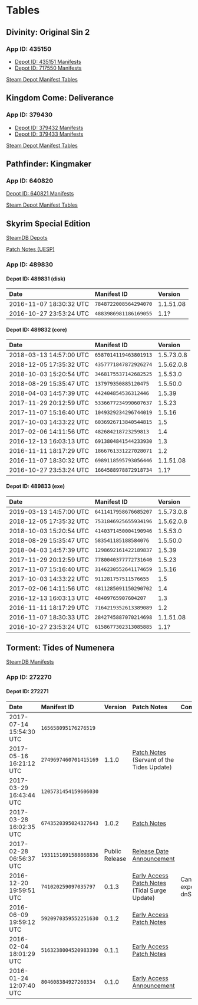 <!-- TITLE: Steam Depot Manifest Tables -->

# Tables

## Divinity: Original Sin 2

### App ID: 435150

- [Depot ID: 435151 Manifests](https://steamdb.info/depot/435151/manifests/)
- [Depot ID: 717550 Manifests](https://steamdb.info/depot/717550/manifests/)

<a class="googlesheet" href="https://docs.google.com/spreadsheets/d/1hwKIXnR06EEWjWgDfoArsngci2LbXxo0djXjIG7LKeo/edit?usp=sharing">Steam Depot Manifest Tables</a>

## Kingdom Come: Deliverance

### App ID: 379430

- [Depot ID: 379432 Manifests](https://steamdb.info/depot/379432/manifests/)
- [Depot ID: 379433 Manifests](https://steamdb.info/depot/379433/manifests/)

<a class="googlesheet" href="https://docs.google.com/spreadsheets/d/1gbt_i6_wG84SJdSAdc1NqwTC27Rmm4QbJBa4dM36FKg/edit?usp=sharing">Steam Depot Manifest Tables</a>

## Pathfinder: Kingmaker

### App ID: 640820

[Depot ID: 640821 Manifests](https://steamdb.info/depot/640821/manifests/)

<a class="googlesheet" href="https://docs.google.com/spreadsheets/d/1xY6oTa3brzlz86fm6b54lEXi45gcg6boxqTyVosTzfg/edit?usp=sharing">Steam Depot Manifest Tables</a>

## Skyrim Special Edition

[SteamDB Depots](https://steamdb.info/app/489830/depots/)

[Patch Notes (UESP)](https://en.uesp.net/wiki/Skyrim:Special_Edition_Patch)

### App ID: 489830

#### Depot ID: 489831 (disk)

Date | Manifest ID | Version
:--- | :--- | :---
2016-11-07 18:30:32 UTC | `7848722008564294070` | 1.1.51.08
2016-10-27 23:53:24 UTC | `4883986981186169055` | 1.1?

#### Depot ID: 489832 (core)

Date | Manifest ID | Version
:--- | :--- | :---
2018-03-13 14:57:00 UTC | `6587014119463801913` | 1.5.73.0.8
2018-12-05 17:35:32 UTC | `4357771847872926274` | 1.5.62.0.8
2018-10-03 15:20:54 UTC | `3468175537142682525` | 1.5.53.0
2018-08-29 15:35:47 UTC | `137979350885120475` | 1.5.50.0
2018-04-03 14:57:39 UTC | `442404854536312446` | 1.5.39
2017-11-29 20:12:59 UTC | `5336677234990607637` | 1.5.23
2017-11-07 15:16:40 UTC | `1049329234296744019` | 1.5.16
2017-10-03 14:33:22 UTC | `6036926713840544815` | 1.5
2017-02-06 14:11:56 UTC | `482684218723259813` | 1.4
2016-12-13 16:03:13 UTC | `6913804841544233930` | 1.3
2016-11-11 18:17:29 UTC | `1866761331227028071` | 1.2
2016-11-07 18:30:32 UTC | `6989118595793056446` | 1.1.51.08
2016-10-27 23:53:24 UTC | `1664588978872918734` | 1.1?

#### Depot ID: 489833 (exe)

Date | Manifest ID | Version 
:--- | :--- | :---
2019-03-13 14:57:00 UTC | `6411417958676685207` | 1.5.73.0.8
2018-12-05 17:35:32 UTC | `7531846925655934196` | 1.5.62.0.8
2018-10-03 15:20:54 UTC | `4140371450004190946` | 1.5.53.0
2018-08-29 15:35:47 UTC | `583541185188584076` | 1.5.50.0
2018-04-03 14:57:39 UTC | `1298692161422189837` | 1.5.39
2017-11-29 20:12:59 UTC | `7780040377772731640` | 1.5.23
2017-11-07 15:16:40 UTC | `3146230552641174659` | 1.5.16
2017-10-03 14:33:22 UTC | `911281757511576655` | 1.5
2017-02-06 14:11:56 UTC | `4811285091150290702` | 1.4
2016-12-13 16:03:13 UTC | `48409765907604207` | 1.3
2016-11-11 18:17:29 UTC | `7164219352613389089` | 1.2
2016-11-07 18:30:33 UTC | `2842745887070214698` | 1.1.51.08
2016-10-27 23:53:24 UTC | `6158677302313085885` | 1.1?

## Torment: Tides of Numenera

[SteamDB Manifests](https://steamdb.info/depot/272271/manifests/)

### App ID: 272270

#### Depot ID: 272271

Date | Manifest ID | Version | Patch Notes | Comments
:--- | :--- | :--- | :--- | :---
2017-07-14 15:54:30 UTC | `165658095176276519` |  | 
2017-05-16 16:21:12 UTC | `2749697460701415169` | 1.1.0 | [Patch Notes](https://steamcommunity.com/app/272270/discussions/0/1333474229086291586/) (Servant of the Tides Update)
2017-03-29 16:43:44 UTC | `1205731454159606030` |  | 
2017-03-28 16:02:35 UTC | `6743520395024327643` | 1.0.2 | [Patch Notes](https://steamcommunity.com/app/272270/discussions/0/133260909499737939/)
2017-02-28 06:56:37 UTC | `1931151691588868836` | Public Release | [Release Date Announcement](https://steamcommunity.com/gid/103582791441221464/announcements/detail/653417453752180573)
2016-12-20 19:59:51 UTC | `741020259097035797` | 0.1.3 | [Early Access Patch Notes](https://www.kickstarter.com/projects/inxile/torment-tides-of-numenera/posts/1769123) (Tidal Surge Update) | Cannot export with dnSpy
2016-06-09 19:59:12 UTC | `5920970359552251630` | 0.1.2 | [Early Access Patch Notes](https://steamcommunity.com/gid/103582791441221464/announcements/detail/916860825825059443)
2016-02-04 18:01:29 UTC | `5163238004520983390` | 0.1.1 | [Early Access Patch Notes](https://steamcommunity.com/app/272270/discussions/0/405690850604539467/)
2016-01-24 12:07:40 UTC | `804608384927260334` | 0.1.0 | [Early Access Announcement](https://www.kickstarter.com/projects/inxile/torment-tides-of-numenera/posts/1470873)

